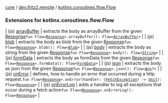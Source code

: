 [core](../../index.md) / [dev.fritz2.remote](../index.md) / [kotlinx.coroutines.flow.Flow](./index.md)

### Extensions for kotlinx.coroutines.flow.Flow

| (js) [arrayBuffer](array-buffer.md) | extracts the body as arrayBuffer from the given [Response](https://kotlinlang.org/api/latest/jvm/stdlib/org.w3c.fetch/-response/index.html)`fun Flow<`[`Response`](https://kotlinlang.org/api/latest/jvm/stdlib/org.w3c.fetch/-response/index.html)`>.arrayBuffer(): Flow<`[`ArrayBuffer`](https://kotlinlang.org/api/latest/jvm/stdlib/org.khronos.webgl/-array-buffer/index.html)`>` |
| (js) [blob](blob.md) | extracts the body as blob from the given [Response](https://kotlinlang.org/api/latest/jvm/stdlib/org.w3c.fetch/-response/index.html)`fun Flow<`[`Response`](https://kotlinlang.org/api/latest/jvm/stdlib/org.w3c.fetch/-response/index.html)`>.blob(): Flow<`[`Blob`](https://kotlinlang.org/api/latest/jvm/stdlib/org.w3c.files/-blob/index.html)`>` |
| (js) [body](body.md) | extracts the body as string from the given [Response](https://kotlinlang.org/api/latest/jvm/stdlib/org.w3c.fetch/-response/index.html)`fun Flow<`[`Response`](https://kotlinlang.org/api/latest/jvm/stdlib/org.w3c.fetch/-response/index.html)`>.body(): Flow<`[`String`](https://kotlinlang.org/api/latest/jvm/stdlib/kotlin/-string/index.html)`>` |
| (js) [formData](form-data.md) | extracts the body as formData from the given [Response](https://kotlinlang.org/api/latest/jvm/stdlib/org.w3c.fetch/-response/index.html)`fun Flow<`[`Response`](https://kotlinlang.org/api/latest/jvm/stdlib/org.w3c.fetch/-response/index.html)`>.formData(): Flow<`[`FormData`](https://kotlinlang.org/api/latest/jvm/stdlib/org.w3c.xhr/-form-data/index.html)`>` |
| (js) [json](json.md) | extracts the body as json from the given [Response](https://kotlinlang.org/api/latest/jvm/stdlib/org.w3c.fetch/-response/index.html)`fun Flow<`[`Response`](https://kotlinlang.org/api/latest/jvm/stdlib/org.w3c.fetch/-response/index.html)`>.json(): Flow<`[`Any`](https://kotlinlang.org/api/latest/jvm/stdlib/kotlin/-any/index.html)`?>` |
| (js) [onError](on-error.md) | defines, how to handle an error that occurred during a http request.`fun Flow<`[`Response`](https://kotlinlang.org/api/latest/jvm/stdlib/org.w3c.fetch/-response/index.html)`>.onError(handler: (`[`FetchException`](../-fetch-exception/index.md)`) -> `[`Unit`](https://kotlinlang.org/api/latest/jvm/stdlib/kotlin/-unit/index.html)`): Flow<`[`Response`](https://kotlinlang.org/api/latest/jvm/stdlib/org.w3c.fetch/-response/index.html)`>` |
| (js) [onErrorLog](on-error-log.md) | adds a handler to log all exceptions that occur during a fetch action`fun Flow<`[`Response`](https://kotlinlang.org/api/latest/jvm/stdlib/org.w3c.fetch/-response/index.html)`>.onErrorLog(): Flow<`[`Response`](https://kotlinlang.org/api/latest/jvm/stdlib/org.w3c.fetch/-response/index.html)`>` |

